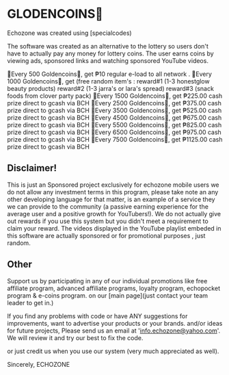 



# GLODENCOINS🧽
Echozone  was created using [specialcodes) 

The software was created as an alternative to the lottery so users don't have to actually pay any money for lottery coins.
The user earns coins by viewing ads, sponsored links and watching sponsored YouTube videos.

🔹Every  500 Goldencoins🧽, 
get ₱10 regular e-load to all network .
🔹Every  1000 Goldencoins🧽,
get (free random item's : 
reward#1  (1-3 honestglow beauty products) 
reward#2  (1-3 jarra's or lara's spread) 
reward#3  (snack foods from clover party pack) 
🔹Every 1500 Goldencoins🧽, 
get ₱225.00 cash prize direct to gcash via BCH
🔹Every 2500 Goldencoins🧽, 
get ₱375.00 cash prize direct to gcash via BCH
🔹Every 3500 Goldencoins🧽,
get ₱525.00 cash prize direct to gcash via BCH
🔹Every 4500 Goldencoins🧽, 
get ₱675.00 cash prize direct to gcash via BCH
🔹Every 5500 Goldencoins🧽, 
get ₱825.00 cash prize direct to gcash via BCH
🔹Every 6500 Goldencoins🧽, 
get ₱975.00 cash prize direct to gcash via BCH
🔹Every 7500 Goldencoins🧽, 
get ₱1125.00 cash prize direct to gcash via BCH

## Disclaimer!

This is just an Sponsored project exclusively for echozone mobile users we do not allow any investment terms in this program, please take note an any other developing language for that matter, is an example of a service they we can provide to the community (a passive earning experience for the average user and a positive growth for YouTubers!).
We do not actually give out rewards if you use this system but you didn't meet a requirement to claim your reward. 
The videos displayed in the YouTube playlist embeded in this software are  actually sponsored or for promotional purposes , just random.

## Other

Support us by participating in any of our individual promotions like free affiliate program, advanced affiliate programs, loyalty program, echopocket program & e-coins program.  on our [main page](just contact your team leader to get in.)

If you find any problems with code or have ANY suggestions for improvements, want to advertise your products or your brands. and/or ideas for future projects,
Please send us an email at 'info.echozone@yahoo.com'.
We will review it and try our best to fix the code.

or just credit us when you use our system (very much appreciated as well).

Sincerely,
ECHOZONE 